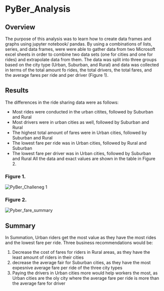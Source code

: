 # PyBer_Analysis
## Overview
The purpose of this analysis was to learn how to create data frames and graphs using jupyter notebook/ pandas. By using a combinations of lists, series, and data frames, were were able to gather data from two Microsoft excel sheets in order to combine two data sets (one for cities and one for rides) and extrapolate data from them. The data was split into three groups based on the city type (Urban, Suburban, and Rural) and data was collected in terms of the total amount fo rides, the total drivers, the total fares, and the average fares per ride and per driver (Figure 1).
## Results
The differences in the ride sharing data were as follows:
* Most rides were conducted in the urban citites, followed by Suburban and Rural
* Most drivers were in urban cities as well, followed by Suburban and Rural
* The highest total amount of fares were in Urban cities, followed by Suburban and Rural
* The lowest fare per ride was in Urban cities, followed by Rural and Suburban
* The lowest fare per driver was in Urban cities, followed by Suburban and Rural
All the data and exact values are shown in the table in Figure 2.
### Figure 1.
![PyBer_Challeneg 1](https://user-images.githubusercontent.com/88119309/133005638-0339f2ff-1fe0-419b-83ce-8672486b6be6.PNG)
### Figure 2.
![Pyber_fare_summary](https://user-images.githubusercontent.com/88119309/133005534-aa3a3618-e167-4198-81f8-279731700a0d.png)
## Summary
In Summation, Urban riders get the most value as they have the most rides and the lowest fare per ride.
Three business recommendations would be:
1. Decrease the cost of fares for riders in Rural areas, as they have the least amount of riders in their cities
2. decrease the average fair for Suburban cities, as they have the most expesnive average fare per ride of the three city types
3. Paying the drivers in Urban cities more would help workers the most, as Urban cities are the oly city where the average fare per ride is more than the average fare for driver
